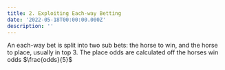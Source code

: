 ```yaml
---
title: 2. Exploiting Each-way Betting
date: '2022-05-18T00:00:00.000Z'
description: ''
---
```


An each-way bet is split into two sub bets: the horse to win, and the horse to place, usually in top 3. The place odds are calculated off the horses win odds $\frac{odds}{5}$ 